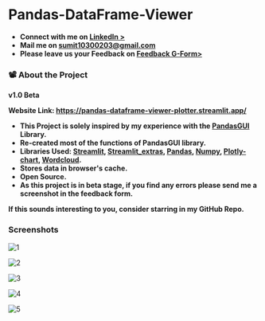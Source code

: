# Pandas-DataFrame-Viewer

* **Connect with me on [LinkedIn >](https://bit.ly/3DyD6cP)**            
* **Mail me on sumit10300203@gmail.com**
* **Please leave us your Feedback on [Feedback G-Form>](https://forms.gle/vzVN6h7FtwCn45hw6)**

### :film_projector: About the Project

**v1.0 Beta**

**Website Link: https://pandas-dataframe-viewer-plotter.streamlit.app/**

* **This Project is solely inspired by my experience with the [PandasGUI](https://github.com/adamerose/PandasGUI) Library.**
* **Re-created most of the functions of PandasGUI library.**
* **Libraries Used: [Streamlit](https://streamlit.io/), [Streamlit_extras](https://extras.streamlit.app/), [Pandas](https://pandas.pydata.org/), [Numpy](https://numpy.org/), [Plotly-chart](https://plotly.com/), [Wordcloud](https://amueller.github.io/word_cloud/).**
* **Stores data in browser's cache.**
* **Open Source.**
* **As this project is in beta stage, if you find any errors please send me a screenshot in the feedback form.**

**If this sounds interesting to you, consider starring in my GitHub Repo.**

### **Screenshots**
![1](https://github.com/sumit10300203/Pandas-DataFrame-Viewer/assets/66067910/a537c19b-7638-4042-8561-dcdf28ab6e4c)

![2](https://github.com/sumit10300203/Pandas-DataFrame-Viewer/assets/66067910/a840cc75-513d-4f2b-9645-5afd4cdd9843)

![3](https://github.com/sumit10300203/Pandas-DataFrame-Viewer/assets/66067910/a8acd9d7-8d89-499d-9d9a-73907725d021)

![4](https://github.com/sumit10300203/Pandas-DataFrame-Viewer/assets/66067910/57c44e26-aefe-4f79-bfec-d1d7ffee64ef)

![5](https://github.com/sumit10300203/Pandas-DataFrame-Viewer/assets/66067910/d3f688af-3860-45f3-829b-4e791cd40a2c)
